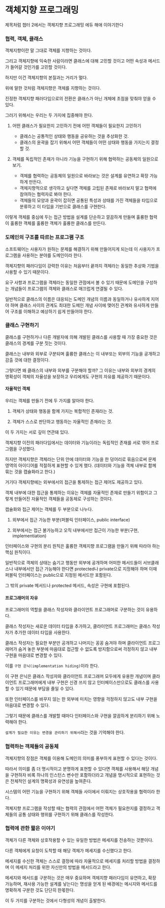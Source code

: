 # 객체지향 프로그래밍

제목처럼 챕터 2에서는 객체지향 프로그래밍 에듀 해애 이야기한다

### 협력, 객체, 클래스

객체지향이란 말 그대로 객체를 지향하는 것이다.

그리고 객체지향에 익숙한 사람이라면 클래스에 대해 고민할 것이고 어떤 속성과 메서드가 들어갈 것인가를 고민할 것이다.

하지만 이건 객체지향의 본질과는 거리가 멀다.

위에 말한 것처럼 객체지향은 객체를 지향하는 것이다.

진정한 객체지향 패러다임으로의 전환은 클래스가 아닌 개체에 초점을 맞춰야 얻을 수 있다.

그러기 위해서는 우리는 두 가지에 집중해야 한다.

1. 어떤 클래스가 필요한지 고민하기 전에 어떤 객체들이 필요한지 고민하기
    - 클래스는 공통적인 상태와 행동을 공유하는 것을 추상화한 것.
    - 클래스의 윤곽을 잡기 위해서 어떤 객체들이 어떤 상태와 행동을 가지는지 결정할 것.

2. 객체를 독립적인 존재가 아니라 기능을 구현하기 위해 협력하는 공동체의 일원으로 보기.
    - 객체를 협력하는 공동체의 일원으로 바라보는 것은 설계를 유연하고 확장 가능하게 만든다.
    - 객체지향적으로 생각하고 싶다면 객체를 고립된 존재로 바라보지 말고 협력에 참여하는 협력자로 봐야 한다.
    - 객체들의 모양과 윤곽이 잡히면 공통된 특성과 상태를 가진 객체들을 타입으로 분류하고 이 타입을 기반으로 클래스를 구현한다.

이렇게 객체를 중심에 두는 접근 방법을 설계를 단순하고 깔끔하게 만들며 훌륭한 협력이 훌륭한 객체를 훌륭한 객체가 훌륭한 클래스를 만든다.

### 도메인의 구조를 따르는 프로그램 구조

소프트웨어는 사용자가 원하는 문제를 해결하기 위해 만들어지게 되는데 이 사용자가 프로그램을 사용하는 분야를 도메인이라 한다.

객체지향의 패러다임이 강력한 이유는 처음부터 끝까지 객체라는 동일한 추상화 기법을 사용할 수 있기 때문이다.

요구 사항과 프로그램을 객체라는 동일한 관점에서 볼 수 있기 때문에 도메인을 구성하는 개념들이 프로그램의 객체와 클래스로 매끄럽게 연결될 수 있다.

일반적으로 클래스의 이름은 대응되는 도메인 개념의 이름과 동일하거나 유사하게 지어야 하며 클래스 사이의 관계도 최대한 도메인 개념 사이에 맺어진 관계와 유사하게 만들어 구조를 이해하고 예상하기 쉽게 만들어야 한다.

### 클래스 구현하기

클래스를 구현하거나 다른 개발자에 의해 개발된 클래스를 사용할 때 가장 중요한 것은 클래스의 경계를 구분 짓는 것이다.

클래스는 내부와 외부로 구분되며 훌륭한 클래스는 이 내부또는 외부의 기능을 공개하고 감출 것에 대한 결정이다.

그렇다면 왜 클래스의 내부와 외부를 구분해야 할까? 그 이유는 내부와 외부의 경계의 명확성이 객체의 자율성을 보장하고 우리에게도 구현의 자유를 제공하기 때문이다.

#### 자율적인 객체

우리는 객체를 만들기 전에 두 가지를 알아야 한다.

1. 객체가 상태와 행동을 함께 가지는 복합적인 존재라는 것.

2. 객체가 스스로 판단하고 행동하는 자율적인 존재라는 것.

이 두 가지는 서로 깊이 연관돼 있다.

객체지향 이전의 패러다임에서는 데이터와 기능이라는 독립적인 존재를 서로 엮어 프로그램을 구성했다.

하지만 객체지향은 객체라는 단위 안에 데이터와 기능을 한 덩어리로 묶음으로써 문제 영역의 아이디어를 적절하게 표현할 수 있게 했다.
(데이터와 기능을 객체 내부로 함께 묶는 것을 캡슐화라고 한다.)

거기다 객체지향에는 외부에서의 접근을 통제하는 접근 제어도 제공하고 있다.

객체 내부에 대한 접근을 통제하는 이유는 객체를 자율적인 존재로 만들기 위함이고 그렇게 만들어진 자율적인 객체들을 공동체로 구성하는 것이다.

캡슐화와 접근 제어는 객체를 두 부분으로 나누다.

1. 외부에서 접근 가능한 부분(퍼블릭 인터페이스, public interface)

2. 외부에서는 접근 불가능하고 오직 내부에서만 접근이 가능한 부분(구현, implementiation)

인터페이스와 구현의 분리 원칙은 훌륭한 객체지향 프로그램을 만들기 위해 따라야 하는 핵심 원칙이다.

일반적으로 객체의 상태는 숨기고 행동만 외부에 공개하며 어떠한 메서드들이 서브클래스나 내부에서만 접근 가능해야 한다면 protected나 private으로 지정해야 하며 이때 퍼블릭 인터페이스는 public으로 지정된 메서드만 포함된다.

그 밖의 private 메서드나 protected 메서드, 속성은 구현에 포함된다.

#### 프로그래머의 자유

프로그래머의 역할을 클래스 작성자와 클라이언트 프로그래머로 구분하는 것이 유용하다.

클래스 작성자는 새로운 데이터 타입을 추가하고, 클라이언트 프로그래머는 클래스 작성자가 추가한 데이터 타입을 사용한다.

클래스 작성자는 필요한 부분만 공개하고 나머지는 꽁꽁 숨겨야 하며 클라이언트 프로그래머가 숨겨 놓은 부분에 마음대로 접근할 수 없도록 방지함으로써 걱정하지 않고 내부 구현을 마음대로 변경할 수 있다.

이를 `구현 은닉(implementation hiding)`이라 한다.

이 구현 은닉은 클래스 작성자와 클라이언트 프로그래머 모두에게 유용한 개념이며 클라이언트 프로그래머에게 내부 구현은 신경 쓰지 않고 인터페이스만으로도 클래스를 사용할 수 있기 때문에 부담을 줄일 수 있다.

또한 인터페이스를 바꾸지 않는 한 외부에 미치는 영향을 걱정하지 않고도 내부 구현을 마음대로 변경할 수 있다.

그렇기 때문에 클래스를 개발할 때마다 인터페이스와 구현을 깔끔하게 분리하기 위해 노력해야 한다.

`설계가 필요한 이유는 변경을 관리하기 위해서`라는 것을 기억해야 한다.

### 협력하는 객체들의 공동체

객체지향의 장점은 객체를 이용해 도메인의 의미를 풍부하게 표현할 수 있다는 것이다.

따라서 의미를 좀 더 명시적이고 분명하게 표현할 수 있다면 객체를 사용해서 해당 개념을 구현하자 비록 하나의 인스턴스 변수만 포함하더라고 개념을 명시적으로 표현하는 것은 전체적인 설계의 명확성과 유연성을 높여준다.

시스템의 어떤 기능을 구현하기 위해 객체들 사이에서 이뤄지는 상호작용을 협력이라 한다.

객체지향 프로그램을 작성할 때는 협력의 관점에서 어떤 객체가 필요한지를 결정하고 객체들의 공통 상태와 행위를 구현하기 위해 클래스를 작성한다.

### 협력에 관한 짧은 이야기

객체가 다른 객체와 상호작용할 수 있는 유일한 방법은 메세지를 전송하는 것뿐이다.

다른 객체에게 요청이 도착할 때 해당 객체가 메세지를 수신했다고 한다.

메세지를 수신한 객체는 스스로 결정에 따라 자율적으로 메세지를 처리할 방법을 결정하며 이 메세지 처리를 위한 자신만의 방법을 메서드라고 한다.

메세지와 메서드를 구분하는 것은 매우 중요하며 객체지향 패러다임이 유연하고, 확장 가능하며, 재사용 가능한 설계를 낳는다는 명성을 얻게 된 배경에는 메시지와 메서드를 명확하게 구분한 것도 단단히 한몫한다.

이 두 가지를 구분하는 것에서 다형성의 개념이 출발한다.